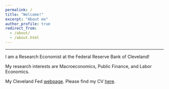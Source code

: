 ```yaml
---
permalink: /
title: "Welcome!"
excerpt: "About me"
author_profile: true
redirect_from: 
  - /about/
  - /about.html
---
```

---

I am a Research Economist at the Federal Reserve Bank of Cleveland! 

My research interests are Macroeconomics, Public Finance, and Labor Economics.   

My Cleveland Fed [webpage](https://www.clevelandfed.org/research/economists/luduvice-andre-victor-d). Please find my CV [here](https://avdluduvice.github.io/files/Luduvice_CV.pdf). 